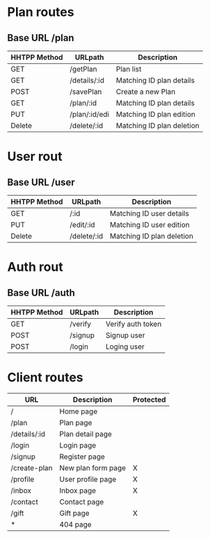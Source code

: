 # Plan routes
## Base URL /plan
| HHTPP Method | URLpath       | Description                   |
|--------------|---------------|-------------------------------|
| GET          | /getPlan      | Plan list                     |
| GET          | /details/:id  | Matching ID plan     details  |
| POST         | /savePlan     | Create a new Plan             |
| GET          | /plan/:id     | Matching ID plan     details  |
| PUT          | /plan/:id/edi | Matching ID plan     edition  |
| Delete       | /delete/:id   | Matching ID plan     deletion |


# User rout
## Base URL /user
| HHTPP Method | URLpath       | Description                   |
|--------------|---------------|-------------------------------|
| GET          | /:id          | Matching ID user     details  |
| PUT          | /edit/:id     | Matching ID user     edition  |
| Delete       | /delete/:id   | Matching ID plan     deletion |


# Auth rout
## Base URL /auth
| HHTPP Method | URLpath | Description       |
|--------------|---------|-------------------|
| GET          | /verify | Verify auth token |
| POST         | /signup | Signup user       |
| POST         | /login  | Loging user       |


# Client routes
| URL              | Description            | Protected |
|------------------|------------------------|-----------|
| /                | Home page              |           |
| /plan            | Plan page              |           |
| /details/:id     | Plan detail page       |           |
| /login           | Login page             |           |
| /signup          | Register page          |           |
| /create-plan     | New plan form page     | X         |
| /profile         | User profile page      | X         |
| /inbox           | Inbox page  	        | X         |
| /contact         | Contact page           |           |
| /gift	           | Gift page 	            | X         |
| *                | 404 page               |           |